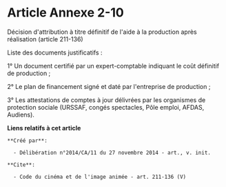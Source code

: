 # Article Annexe 2-10

Décision d'attribution à titre définitif de l'aide à la production après réalisation (article 211-136) 

Liste des documents justificatifs : 

1° Un document certifié par un expert-comptable indiquant le coût définitif de production ; 

2° Le plan de financement signé et daté par l'entreprise de production ; 

3° Les attestations de comptes à jour délivrées par les organismes de protection sociale (URSSAF, congés spectacles, Pôle
emploi, AFDAS, Audiens).

**Liens relatifs à cet article**

	**Créé par**:

	  - Délibération n°2014/CA/11 du 27 novembre 2014 - art., v. init.

	**Cite**:

	  - Code du cinéma et de l'image animée - art. 211-136 (V)
